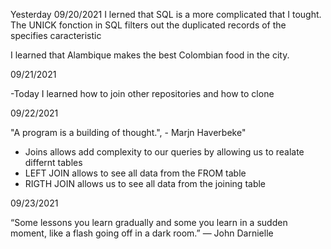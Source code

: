 Yesterday 09/20/2021
 I lerned that SQL is a more complicated that I tought. 
 The UNICK fonction in SQL filters out the duplicated records of the specifies caracteristic 
 
 I learned that Alambique makes the best Colombian food in the city.

09/21/2021

-Today I learned how to join other repositories and how to clone 

09/22/2021

"A program is a building of thought.", - Marjn Haverbeke"

- Joins allows add complexity to our queries by allowing us to realate differnt tables
- LEFT JOIN allows to see all data from the FROM table
- RIGTH JOIN allows us to see all data from the joining table

09/23/2021

“Some lessons you learn gradually and some you learn in a sudden moment, like a flash going off in a dark room.”
 ―  John Darnielle